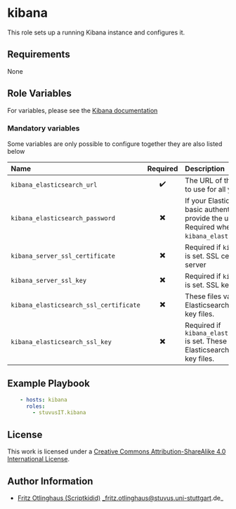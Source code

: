 # kibana

This role sets up a running Kibana instance and configures it.

## Requirements

None

## Role Variables

For variables, please see the [Kibana documentation](https://www.elastic.co/guide/en/kibana/current/settings.html)

### Mandatory variables
Some variables are only possible to configure together they are also listed below

| Name                                   | Required                 | Description                                                                                                                                                           |    |
|:---------------------------------------|:------------------------:|:----------------------------------------------------------------------------------------------------------------------------------------------------------------------|:---|
| `kibana_elasticsearch_url `            | :heavy_check_mark:       | The URL of the Elasticsearch instance to use for all your queries                                                                                                     |    |
| `kibana_elasticsearch_password`        | :heavy_multiplication_x: | If your Elasticsearch is protected with basic authentication, these settings provide the username and password. Required when `kibana_elasticsearch_username` is set. |    |
| `kibana_server_ssl_certificate`        | :heavy_multiplication_x: | Required if `kibana_server_ssl_enabled` is set. SSL certificate for the Kibana server                                                                                 |    |
| `kibana_server_ssl_key`                | :heavy_multiplication_x: | Required if `kibana_server_ssl_enabled` is set. SSL key for the Kibana server                                                                                         |    |
| `kibana_elasticsearch_ssl_certificate` | :heavy_multiplication_x: | These files validate that your Elasticsearch backend uses the same key files.                                                                                         |    |
| `kibana_elasticsearch_ssl_key`         | :heavy_multiplication_x: | Required if `kibana_elasticsearch_ssl_certificate` is set. These files validate that your Elasticsearch backend uses the same key files.                              |    |

## Example Playbook
```yml
    - hosts: kibana
      roles:
        - stuvusIT.kibana
```

## License

This work is licensed under a [Creative Commons Attribution-ShareAlike 4.0 International License](https://creativecommons.org/licenses/by-sa/4.0/).

## Author Information

- [Fritz Otlinghaus (Scriptkidid)](https://github.com/scriptkiddi) _fritz.otlinghaus@stuvus.uni-stuttgart.de_
